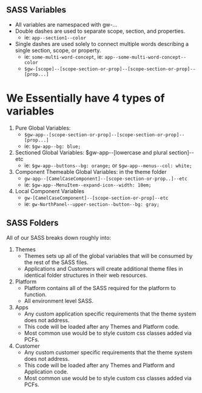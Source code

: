 ## SASS Variables ##
* All variables are namespaced with gw-...
* Double dashes are used to separate scope, section, and properties.
    * ie: `app--section1--color`
* Single dashes are used solely to connect multiple words describing a single section, scope, or property.
    * ie: `some-multi-word-concept`, ie: `app--some-multi-word-concept--color`
    * `$gw-[scope]--[scope-section-or-prop]--[scope-section-or-prop]--[prop...]`

# We Essentially have 4 types of variables #
1. Pure Global Variables:
    * `$gw-app--[scope-section-or-prop]--[scope-section-or-prop]--[prop...]`
    * ie: `$gw-app--bg: blue;`
2. Sectioned Global Variables:
    $gw-app--[lowercase and plural section]--etc
    * ie: `$gw-app--buttons--bg: orange;` or `$gw-app--menus--col: white;`
3. Component Themeable Global Variables: in the theme folder
    * `gw-app--[CamelCaseComponent]--[scope-section-or-prop..]--etc`
    * ie: `$gw-app--MenuItem--expand-icon--width: 10em;`
4. Local Component Variables
    * `gw-[CamelCaseComponent]--[scope-section-or-prop]--etc`
    * ie: `gw-NorthPanel--upper-section--button--bg: gray;`



## SASS Folders ##
All of our SASS breaks down roughly into:

1. Themes
    * Themes sets up all of the global variables that will be consumed by the rest of the SASS files.
    * Applications and Customers will create additional theme files in identical folder structures in their web resources.
2. Platform
    * Platform contains all of the SASS required for the platform to function.
    * All environment level SASS.
3. Apps
    * Any custom application specific requirements that the theme system does not address.
    * This code will be loaded after any Themes and Platform code.
    * Most common use would be to style custom css classes added via PCFs.
2. Customer
    * Any custom customer specific requirements that the theme system does not address.
    * This code will be loaded after any Themes and Platform and Application code.
    * Most common use would be to style custom css classes added via PCFs.


